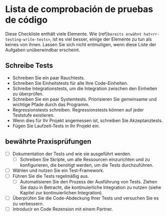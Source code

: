 # Lista de comprobación de pruebas de código

Diese Checkliste enthält viele Elemente. Wie {ref}`bereits erwähnt hat<rr-testing-write-tests>`, ist es viel besser, einige der Elemente zu tun als keines von ihnen. Lassen Sie sich nicht entmutigen, wenn diese Liste der Aufgaben unüberwindbar erscheint.

<a name="Writing_tests"></a>

## Schreibe Tests

- Schreiben Sie ein paar Rauchtests.
- Schreiben Sie Einheitstests für alle Ihre Code-Einheiten.
- Schreibe Integrationstests, um die Integration zwischen den Einheiten zu überprüfen.
- Schreiben Sie ein paar Systemtests. Priorisieren Sie gemeinsame und wichtige Pfade durch das Programm.
- Regressionstests schreiben. Regressionstests können auf jeder Teststufe existieren.
- Wenn dies für Ihr Projekt angemessen ist, schreiben Sie Akzeptanztests.
- Fügen Sie Laufzeit-Tests in Ihr Projekt ein.

<a name="Good_practice_checks"></a>

## bewährte Praxisprüfungen

- [ ] Dokumentation der Tests und wie sie ausgeführt werden.
  - [ ] Schreiben Sie Skripte, um alle Ressourcen einzurichten und zu konfigurieren, die benötigt werden, um die Tests durchzuführen.
- [ ] Wählen und nutzen Sie ein Test-Framework.
- [ ] Führen Sie die Tests regelmäßig aus.
  - [ ] Automatisieren Sie den Prozess der Ausführung von Tests. Ziehen Sie dazu in Betracht, die kontinuierliche Integration zu nutzen (siehe Kapitel zur kontinuierlichen Integration).
- [ ] Überprüfen Sie die Code-Abdeckung Ihrer Tests und versuchen Sie es zu verbessern.
- [ ] Introducir en Code Rezension mit einem Partner.
